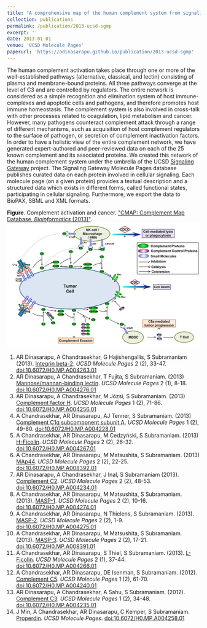 ```yaml
---
title: "A comprehensive map of the human complement system from signaling gateway molecule pages"
collection: publications
permalink: /publication/2013-ucsd-sgmp
excerpt: ''
date: 2013-01-01
venue: 'UCSD Molecule Pages'
paperurl: 'https://adinasarapu.github.io/publication/2013-ucsd-sgmp'
---
```

The human complement activation takes place through one or more of the well-established pathways (alternative, classical, and lectin) consisting of plasma and membrane-bound proteins. All three pathways converge at the level of C3 and are controlled by regulators. The entire network is considered as a simple recognition and elimination system of host immune-complexes and apoptotic cells and pathogens, and therefore promotes host immune homeostasis. The complement system is also involved in cross-talk with other processes related to coagulation, lipid metabolism and cancer. However, many pathogens counteract complement attack through a range of different mechanisms, such as acquisition of host complement regulators to the surface of pathogen, or secretion of complement inactivation factors. In order to have a holistic view of the entire complement network, we have generated expert-authored and peer-reviewed data on each of the 25 known complement and its associated proteins. We created this network of the human complement system under the umbrella of the UCSD [Signaling Gateway](www.signaling-gateway.org/molecule) project. The Signaling Gateway Molecule Pages database publishes curated data on each protein involved in cellular signaling. Each molecule page (on a given protein) provides a textual description and a structured data which exists in different forms, called functional states, participating in cellular signaling. Furthermore, we export the data to BioPAX, SBML and XML formats.

<b>Figure</b>. Complement activation and cancer. ["CMAP: Complement Map Database, <i>Bioinformatics</i> (2013)"](/publication/2013-bioinformatics-cmap).
![CMAP](/images/cmap_cancer.jpg)

1. AR Dinasarapu, A Chandrasekhar, G Hajishengallis, S Subramaniam (2013). [Integrin beta-2](http://escholarship.org/uc/item/6s87779x). <i>UCSD Molecule Pages</i> 2 (2), 33-47. [doi:10.6072/H0.MP.A004263.01](http://www.signalinggateway.org/molecule/query?afcsid=A004263) 
2. AR Dinasarapu, A Chandrasekhar, T Fujita, S Subramaniam. (2013) [Mannose/mannan-binding lectin](http://escholarship.org/uc/item/6pf767sn). <i>UCSD Molecule Pages</i> 2 (1), 8-18. [doi:10.6072/H0.MP.A004276.01](http://www.signalinggateway.org/molecule/query?afcsid=A004276)
3. AR Dinasarapu, A Chandrasekhar, M Józsi, S Subramaniam. (2013) [Complement factor H](http://escholarship.org/uc/item/4400c856). <i>UCSD Molecule Pages</i> 1 (2), 71-86. [doi:10.6072/H0.MP.A004256.01](http://www.signalinggateway.org/molecule/query?afcsid=A004256)
4. A Chandrasekhar, AR Dinasarapu, AJ Tenner, S Subramaniam. (2013) [Complement C1q subcomponent subunit A](http://escholarship.org/uc/item/9663z86s). <i>UCSD Molecule Pages</i> 1 (2), 49-60. [doi:10.6072/H0.MP.A004228.01](http://www.signalinggateway.org/molecule/query?afcsid=A004228)
5. A Chandrasekhar, AR Dinasarapu, M Cedzyński, S Subramaniam. (2013) [H-Ficolin](http://escholarship.org/uc/item/7sf902jf). <i>UCSD Molecule Pages</i> 2 (2), 26-32. [doi:10.6072/H0.MP.A004267.01](http://www.signalinggateway.org/molecule/query?afcsid=A004267)
6. A Chandrasekhar, AR Dinasarapu, M Matsushita, S Subramaniam. (2013) [MAp44](http://escholarship.org/uc/item/4028n4n3). <i>UCSD Molecule Pages</i> 2 (2), 22-25. [doi:10.6072/H0.MP.A008392.01](http://www.signalinggateway.org/molecule/query?afcsid=A008392)
7. AR Dinasarapu, A Chandrasekhar, J Inal, S Subramaniam (2013). [Complement C2](http://escholarship.org/uc/item/07h8p9hg). <i>UCSD Molecule Pages</i> 2 (2), 48-53. [doi:10.6072/H0.MP.A004234.01](http://www.signalinggateway.org/molecule/query?afcsid=A004234)
8. A Chandrasekhar, AR Dinasarapu, M Matsushita, S Subramaniam. (2013). [MASP-1](http://escholarship.org/uc/item/65r091gb). <i>UCSD Molecule Pages</i> 2 (2), 10-16. [doi:10.6072/H0.MP.A004274.01](http://www.signalinggateway.org/molecule/query?afcsid=A004274)
9. A Chandrasekhar, AR Dinasarapu, N Thielens, S Subramaniam. (2013). [MASP-2](http://escholarship.org/uc/item/65r091gb). <i>UCSD Molecule Pages</i> 2 (2), 1-9. [doi:10.6072/H0.MP.A004275.01](http://www.signalinggateway.org/molecule/query?afcsid=A004275)
10. A Chandrasekhar, AR Dinasarapu, M Matsushita, S Subramaniam. (2013). [MASP-3](http://escholarship.org/uc/item/7xx5t910). <i>UCSD Molecule Pages</i> 2 (2), 17-21. [doi:10.6072/H0.MP.A008391.01](http://www.signalinggateway.org/molecule/query?afcsid=A008391)
11. A Chandrasekhar, AR Dinasarapu, S Thiel, S Subramaniam. (2013). [L-Ficolin](http://escholarship.org/uc/item/7sf902jf). <i>UCSD Molecule Pages</i> 2 (1), 37-44. [doi:10.6072/H0.MP.A004266.01](http://www.signalinggateway.org/molecule/query?afcsid=A004266)
12. A Chandrasekhar, AR Dinasarapu, DE Isenman, S Subramaniam. (2012). [Complement C5](http://escholarship.org/uc/item/76k5d1mt). <i>UCSD Molecule Pages</i> 1 (2), 61-70. [doi:10.6072/H0.MP.A004240.01](http://www.signalinggateway.org/molecule/query?afcsid=A004240)
13. AR Dinasarapu, A Chandrasekhar, A Sahu, S Subramaniam. (2012). [Complement C3](http://escholarship.org/uc/item/07h8p9hg). <i>UCSD Molecule Pages</i> 1 (2), 34-48. [doi:10.6072/H0.MP.A004235.01](http://www.signalinggateway.org/molecule/query?afcsid=A004235)
14. J Min, A Chandrasekhar, AR Dinasarapu, C Kemper, S Subramaniam. [Properdin](http://www.signalinggateway.org/molecule/jsp/rsc/pdf/A004258.pdf). <i>UCSD Molecule Pages</i>. [doi:10.6072/H0.MP.A004258.01](http://www.signalinggateway.org/molecule/query?afcsid=A004258)

